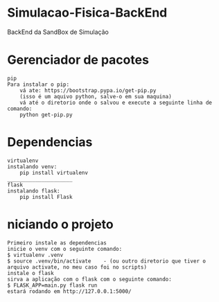 # Simulacao-Fisica-BackEnd

BackEnd da SandBox de Simulação



# Gerenciador de pacotes

	pip
	Para instalar o pip:
		vá ate: https://bootstrap.pypa.io/get-pip.py
		(isso é um aquivo python, salve-o em sua maquina)
		vá até o diretorio onde o salvou e execute a seguinte linha de comando:
		python get-pip.py


# Dependencias

	virtualenv
	instalando venv:
		pip install virtualenv
	_____________________
	flask
	instalando flask:
		pip install Flask

# niciando o projeto
	Primeiro instale as dependencias
	inicie o venv com o seguinte comando:
	$ virtualenv .venv
	$ source .venv/bin/activate    - (ou outro diretorio que tiver o arquivo activate, no meu caso foi no scripts)
	instale o flask
	sirva a aplicação com o flask com o seguinte comando:
	$ FLASK_APP=main.py flask run
	estará rodando em http://127.0.0.1:5000/
	
